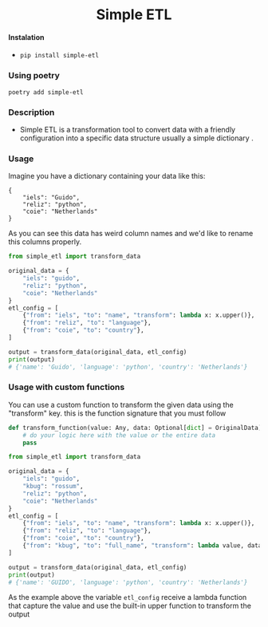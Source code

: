 <div align="center">
    <h1>Simple ETL</h1>
</div>

#### Instalation

- `pip install simple-etl`

### Using poetry

    poetry add simple-etl

### Description

- Simple ETL is a transformation tool to convert data with a friendly configuration into a specific data structure usually a simple dictionary .

### Usage

Imagine you have a dictionary containing your data like this:

```
{
    "iels": "Guido",
    "reliz": "python",
    "coie": "Netherlands"
}
```

As you can see this data has weird column names and we'd like to rename this columns properly.

```python
from simple_etl import transform_data

original_data = {
    "iels": "guido",
    "reliz": "python",
    "coie": "Netherlands"
}
etl_config = [
    {"from": "iels", "to": "name", "transform": lambda x: x.upper()},
    {"from": "reliz", "to": "language"},
    {"from": "coie", "to": "country"},
]

output = transform_data(original_data, etl_config)
print(output)
# {'name': 'Guido', 'language': 'python', 'country': 'Netherlands'}
```

### Usage with custom functions

You can use a custom function to transform the given data using the "transform" key. this is the function signature that you must follow

```python
def transform_function(value: Any, data: Optional[dict] = OriginalData):
    # do your logic here with the value or the entire data
    pass
```

```python
from simple_etl import transform_data

original_data = {
    "iels": "guido",
    "kbug": "rossum",
    "reliz": "python",
    "coie": "Netherlands"
}
etl_config = [
    {"from": "iels", "to": "name", "transform": lambda x: x.upper()},
    {"from": "reliz", "to": "language"},
    {"from": "coie", "to": "country"},
    {"from": "kbug", "to": "full_name", "transform": lambda value, data: f"{data['iels']} {value}"}
]

output = transform_data(original_data, etl_config)
print(output)
# {'name': 'GUIDO', 'language': 'python', 'country': 'Netherlands'}
```

As the example above the variable `etl_config` receive a lambda function that capture the value and use the built-in upper function to transform the output
